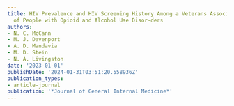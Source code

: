 ```yaml
---
title: HIV Prevalence and HIV Screening History Among a Veterans Association Cohort
  of People with Opioid and Alcohol Use Disor-ders
authors:
- N. C. McCann
- M. J. Davenport
- A. D. Mandavia
- M. D. Stein
- N. A. Livingston
date: '2023-01-01'
publishDate: '2024-01-31T03:51:20.558936Z'
publication_types:
- article-journal
publication: '*Journal of General Internal Medicine*'
---
```

